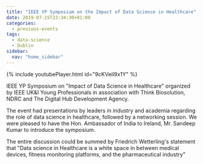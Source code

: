 ```yaml
---
title: "IEEE YP Symposium on the Impact of Data Science in Healthcare"
date: 2019-07-15T23:34:30+01:00
categories:
  - previous-events
tags:
  - data-science
  - Dublin
sidebar:
  nav: "home_sidebar"
---
```


{% include youtubePlayer.html id="9cKVeiI9x1Y" %}


IEEE YP Symposium on "Impact of Data Science in Healthcare" organized by  IEEE UK&I Young Professionals in association with Think Biosolution, NDRC and The Digital Hub Development Agency.

The event had presentations by leaders in industry and academia regarding the role of data science in healthcare, followed by a networking session. We were pleased to have the Hon. Ambassador of India to Ireland, Mr. Sandeep Kumar to introduce the symposium.

The entire discussion could be summed by Friedrich Wetterling's statement that "Data science in Healthcare is a white space in between medical devices, fitness monitoring platforms, and the pharmaceutical industry"

